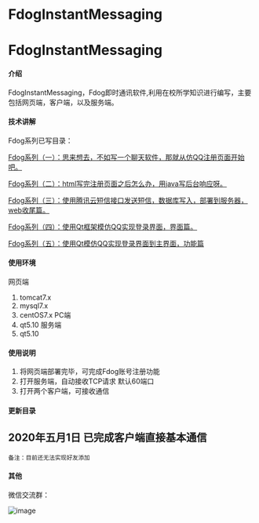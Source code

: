 # FdogInstantMessaging


# FdogInstantMessaging

#### 介绍
FdogInstantMessaging，Fdog即时通讯软件,利用在校所学知识进行编写，主要包括网页端，客户端，以及服务端。

#### 技术讲解

Fdog系列已写目录：

[Fdog系列（一）：思来想去，不如写一个聊天软件，那就从仿QQ注册页面开始吧。](https://zxfdog.blog.csdn.net/article/details/115558479)

[Fdog系列（二）：html写完注册页面之后怎么办，用java写后台响应呀。](https://zxfdog.blog.csdn.net/article/details/115601897)

[Fdog系列（三）：使用腾讯云短信接口发送短信，数据库写入，部署到服务器，web收尾篇。](https://zxfdog.blog.csdn.net/article/details/115659789)

[Fdog系列（四）：使用Qt框架模仿QQ实现登录界面，界面篇。](https://blog.csdn.net/Fdog_/article/details/115864249)

[Fdog系列（五）：使用Qt模仿QQ实现登录界面到主界面，功能篇](https://zxfdog.blog.csdn.net/article/details/116308548)


#### 使用环境

网页端
1.  tomcat7.x
2.  mysql7.x
3.  centOS7.x
PC端
1.  qt5.10
服务端
1.  qt5.10

#### 使用说明

1.  将网页端部署完毕，可完成Fdog账号注册功能
2.  打开服务端，自动接收TCP请求 默认60端口
3.  打开两个客户端，可接收通信

#### 更新目录

## 2020年五月1日 已完成客户端直接基本通信
    备注：目前还无法实现好友添加


#### 其他

微信交流群：

![image](https://user-images.githubusercontent.com/59921436/116808595-3f322280-ab6c-11eb-84d3-055fa639930d.png)




